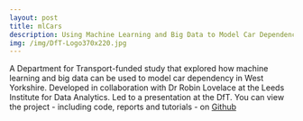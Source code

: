 ```yaml
---
layout: post
title: mlCars
description: Using Machine Learning and Big Data to Model Car Dependency
img: /img/DfT-Logo370x220.jpg
---
```


A Department for Transport-funded study that explored how machine learning and big data can be used to model car dependency in West Yorkshire. Developed in collaboration with Dr Robin Lovelace at the Leeds Institute for Data Analytics. Led to a presentation at the DfT. You can view the project - including code, reports and tutorials - on <a href="https://github.com/Robinlovelace/mlCars">Github</a>
